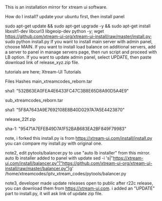 This is an installation mirror for xtream ui software.

How do I install?
update your ubuntu first, then install panel

sudo apt-get update && sudo apt-get upgrade -y && sudo apt-get install libxslt1-dev libcurl3 libgeoip-dev python -y;
wget https://github.com/xtream-ui-org/xtream-ui-install/raw/master/install.py;
sudo python install.py
If you want to install main server with admin panel, choose MAIN.
If you want to install load balance on additional servers, add a server to panel in manage servers page, then run script and proceed with LB option.
If you want to update admin panel, select UPDATE, then paste download link of release_xyz.zip file.

tutorials are here;
Xtream-UI Tutorials

Files Hashes
main_xtreamcodes_reborn.tar

sha1: "532B63EA0FEA4E6433FC47C3B8E65D8A90D5A4E9"

sub_xtreamcodes_reborn.tar

sha1: "5F8A7643A9E7692108E8B40D0297A7A5E4423870"

release_22f.zip

sha-1: "95471A7EFEB49D7A1F52BAB683EA2BF849F79983"

note,
i forked this install.py is from https://xtream-ui.com/install/install.py
you can compare my install.py with original one.

note2,
edit pytools/balancer.py to use "auto lb installer" from this mirror. auto lb installer added to panel with update
sed -i 's|"https://xtream-ui.com/install/balancer.py"|"https://github.com/xtream-ui-org/xtream-ui-install/raw/master/balancer.py"|g' /home/xtreamcodes/iptv_xtream_codes/pytools/balancer.py

note3,
developer made update releases open to public after r22c release, you can download them from https://xtream-ui.com.
i added an "UPDATE" part to install.py, it will ask link of update zip file.
